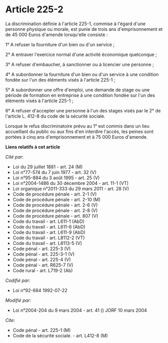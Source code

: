 # Article 225-2

La discrimination définie à l'article 225-1, commise à l'égard d'une personne physique ou morale, est punie de trois ans
d'emprisonnement et de 45 000 Euros d'amende lorsqu'elle consiste :

1° A refuser la fourniture d'un bien ou d'un service ;

2° A entraver l'exercice normal d'une activité économique quelconque ;

3° A refuser d'embaucher, à sanctionner ou à licencier une personne ;

4° A subordonner la fourniture d'un bien ou d'un service à une condition fondée sur l'un des éléments visés à l'article
225-1 ;

5° A subordonner une offre d'emploi, une demande de stage ou une période de formation en entreprise à une condition fondée
sur l'un des éléments visés à l'article 225-1 ;

6° A refuser d'accepter une personne à l'un des stages visés par le 2° de l'article L. 412-8 du code de la sécurité sociale.

Lorsque le refus discriminatoire prévu au 1° est commis dans un lieu accueillant du public ou aux fins d'en interdire
l'accès, les peines sont portées à cinq ans d'emprisonnement et à 75 000 Euros d'amende.

**Liens relatifs à cet article**

_Cité par_:

  - Loi du 29 juillet 1881 - art. 24 (M)
  - Loi n°77-574 du 7 juin 1977 - art. 32 (V)
  - Loi n°95-884 du 3 août 1995 - art. 25 (V)
  - Loi n°2004-1486 du 30 décembre 2004 - art. 11-1 (VT)
  - Loi organique n°2011-333 du 29 mars 2011 - art. 28 (V)
  - Code de procédure pénale - art. 2-1 (V)
  - Code de procédure pénale - art. 2-10 (M)
  - Code de procédure pénale - art. 2-6 (V)
  - Code de procédure pénale - art. 2-8 (V)
  - Code de procédure pénale - art. 807 (V)
  - Code du travail - art. L611-1 (AbD)
  - Code du travail - art. L611-6 (AbD)
  - Code du travail - art. L611-9 (AbD)
  - Code du travail - art. L8112-2 (VT)
  - Code du travail - art. L8113-5 (V)
  - Code pénal - art. 225-3 (V)
  - Code pénal - art. 225-3-1 (V)
  - Code pénal - art. 225-4 (V)
  - Code pénal - art. R625-7 (V)
  - Code rural - art. L719-2 (Ab)

_Codifié par_:

  - Loi n°92-684 1992-07-22

_Modifié par_:

  - Loi n°2004-204 du 9 mars 2004 - art. 41 () JORF 10 mars 2004

_Cite_:

  - Code pénal - art. 225-1 (M)
  - Code de la sécurité sociale. - art. L412-8 (M)
